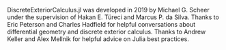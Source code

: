 DiscreteExteriorCalculus.jl was developed in 2019 by Michael G. Scheer under the supervision of Hakan E. Türeci and Marcus P. da Silva. Thanks to Eric Peterson and Charles Hadfield for helpful conversations about differential geometry and discrete exterior calculus. Thanks to Andrew Keller and Alex Mellnik for helpful advice on Julia best practices.
